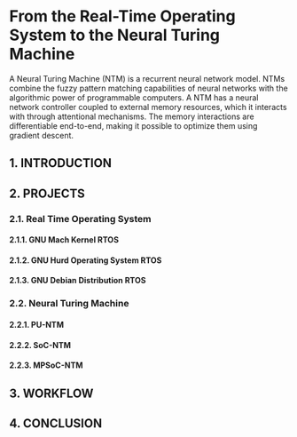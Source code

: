 # From the Real-Time Operating System to the Neural Turing Machine

A Neural Turing Machine (NTM) is a recurrent neural network model. NTMs combine the fuzzy pattern matching capabilities of neural networks with the algorithmic power of programmable computers. A NTM has a neural network controller coupled to external memory resources, which it interacts with through attentional mechanisms. The memory interactions are differentiable end-to-end, making it possible to optimize them using gradient descent.

## 1. INTRODUCTION

## 2. PROJECTS

### 2.1. Real Time Operating System

#### 2.1.1. GNU Mach Kernel RTOS

#### 2.1.2. GNU Hurd Operating System RTOS

#### 2.1.3. GNU Debian Distribution RTOS

### 2.2. Neural Turing Machine

#### 2.2.1. PU-NTM

#### 2.2.2. SoC-NTM

#### 2.2.3. MPSoC-NTM

## 3. WORKFLOW

## 4. CONCLUSION
